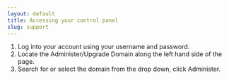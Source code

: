 ```yaml
---
layout: default
title: Accessing your control panel
slug: support
---
```


1. Log into your account using your username and password.
2. Locate the Administer/Upgrade Domain along the left hand side of the page.
3. Search for or select the domain from the drop down, click Administer.